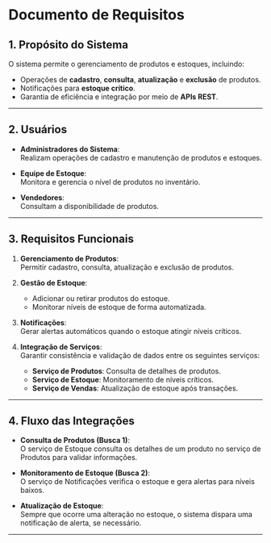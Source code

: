 # Documento de Requisitos

## 1. Propósito do Sistema

O sistema permite o gerenciamento de produtos e estoques, incluindo:

- Operações de **cadastro**, **consulta**, **atualização** e **exclusão** de produtos.
- Notificações para **estoque crítico**.
- Garantia de eficiência e integração por meio de **APIs REST**.

---

## 2. Usuários

- **Administradores do Sistema**:  
  Realizam operações de cadastro e manutenção de produtos e estoques.

- **Equipe de Estoque**:  
  Monitora e gerencia o nível de produtos no inventário.

- **Vendedores**:  
  Consultam a disponibilidade de produtos.

---

## 3. Requisitos Funcionais

1. **Gerenciamento de Produtos**:  
   Permitir cadastro, consulta, atualização e exclusão de produtos.

2. **Gestão de Estoque**:  
   - Adicionar ou retirar produtos do estoque.
   - Monitorar níveis de estoque de forma automatizada.

3. **Notificações**:  
   Gerar alertas automáticos quando o estoque atingir níveis críticos.

4. **Integração de Serviços**:  
   Garantir consistência e validação de dados entre os seguintes serviços:  
   - **Serviço de Produtos**: Consulta de detalhes de produtos.  
   - **Serviço de Estoque**: Monitoramento de níveis críticos.  
   - **Serviço de Vendas**: Atualização de estoque após transações.

---

## 4. Fluxo das Integrações

- **Consulta de Produtos (Busca 1)**:  
  O serviço de Estoque consulta os detalhes de um produto no serviço de Produtos para validar informações.

- **Monitoramento de Estoque (Busca 2)**:  
  O serviço de Notificações verifica o estoque e gera alertas para níveis baixos.

- **Atualização de Estoque**:  
  Sempre que ocorre uma alteração no estoque, o sistema dispara uma notificação de alerta, se necessário.

---

